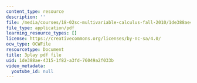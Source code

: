 ```yaml
---
content_type: resource
description: ''
file: /media/courses/18-02sc-multivariable-calculus-fall-2010/1de388ae43151f82a3fd76049a2f033b_AYixF5nY3Vc.pdf
file_type: application/pdf
learning_resource_types: []
license: https://creativecommons.org/licenses/by-nc-sa/4.0/
ocw_type: OCWFile
resourcetype: Document
title: 3play pdf file
uid: 1de388ae-4315-1f82-a3fd-76049a2f033b
video_metadata:
  youtube_id: null
---
```

